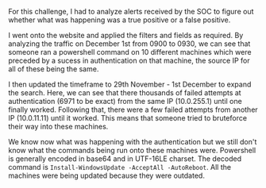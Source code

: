 For this challenge, I had to analyze alerts received by the SOC to figure out whether what was happening was a true positive or a false positive.

I went onto the website and applied the filters and fields as required. By analyzing the traffic on December 1st from 0900 to 0930, we can see that someone ran a powershell command on 10 different machines which were preceded by a sucess in authentication on that machine, the source IP for all of these being the same.

I then updated the timeframe to 29th November - 1st December to expand the search. Here, we can see that there thousands of failed attempts at authentication (6971 to be exact) from the same IP (10.0.255.1) until one finally worked. Following that, there were a few failed attempts from another IP (10.0.11.11) until it worked. This means that someone tried to bruteforce their way into these machines.

We know now what was happening with the authentication but we still don't know what the commands being run onto these machines were. Powershell is generally encoded in base64 and in UTF-16LE charset. The decoded command is `Install-WindowsUpdate -AcceptAll -AutoReboot`. All the machines were being updated because they were outdated. 